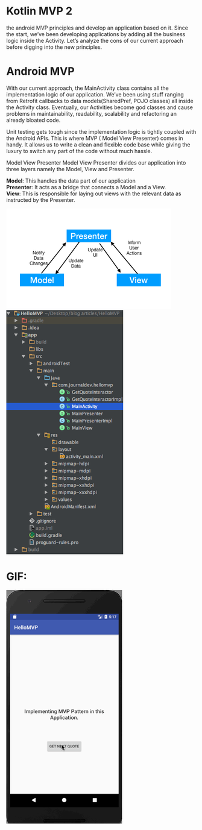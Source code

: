 Kotlin MVP 2
=========================
the android MVP principles and develop an application based on it. Since the start, we’ve been developing applications
by adding all the business logic inside the Activity. Let’s analyze the cons of our current approach before digging into
the new principles.    


Android MVP
========================
With our current approach, the MainActivity class contains all the implementation logic of our application. We’ve been using stuff ranging from Retrofit callbacks to data models(SharedPref, POJO classes) all inside the Activity class.
Eventually, our Activities become god classes and cause problems in maintainability, readability, scalability and refactoring an already bloated code.

Unit testing gets tough since the implementation logic is tightly coupled with the Android APIs. This is where MVP ( Model View Presenter) comes in handy. It allows us to write a clean and flexible code base while giving the luxury to switch any part of the code without much hassle.

Model View Presenter
Model View Presenter divides our application into three layers namely the Model, View and Presenter.

**Model**: This handles the data part of our application  
**Presenter**: It acts as a bridge that connects a Model and a View.  
**View**: This is responsible for laying out views with the relevant data as instructed by the Presenter.  


<img src="android-mvp-flow.png" />          

<img src="android-hello-mvp-structure.png" />

GIF:
================

<img src="android-mvp-pattern-output.gif">

